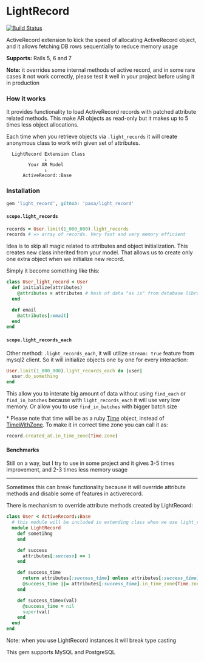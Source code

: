 LightRecord
===========

[![Build Status](https://travis-ci.org/Paxa/light_record.svg?branch=master)](https://travis-ci.org/Paxa/light_record)

ActiveRecord extension to kick the speed of allocating ActiveRecord object, and it allows fetching DB rows sequentially to reduce memory usage

**Supports:** Rails 5, 6 and 7

**Note:** it overrides some internal methods of active record, and in some rare cases it not work correctly,
please test it well in your project before using it in production

### How it works

It provides functionality to load ActiveRecord records with patched attribute related methods.
This make AR objects as read-only but it makes up to 5 times less object allocations.

Each time when you retrieve objects via `.light_records` it will create anonymous class to work with given set of attributes.

```
  LightRecord Extension Class
              ↓
        Your AR Model
              ↓
      ActiveRecord::Base
```


### Installation

```ruby
gem 'light_record', github: 'paxa/light_record'
```

#### `scope.light_records`

```ruby
records = User.limit(1_000_000).light_records
records # => array of records. Very fast and very memory efficient
```

Idea is to skip all magic related to attributes and object initialization. This creates new class inherited from your model. That allows us to create only one extra object when we initialize new record.


Simply it become something like this:

```ruby
class User_light_record < User
  def initialize(attributes)
    @attributes = attributes # hash of data "as is" from database library
  end

  def email
    @attributes[:email]
  end
end
```


#### `scope.light_records_each`


Other method: `.light_records_each`, it will utilize `stream: true` feature from mysql2 client. So it will initialize objects one by one for every interaction:

```ruby
User.limit(1_000_000).light_records_each do |user|
  user.do_something
end
```

This allow you to interate big amount of data without using `find_each` or `find_in_batches` because with `light_records_each` it will use very low memory. Or allow you to use `find_in_batches` with bigger batch size

\* Please note that time will be as a ruby [Time](https://ruby-doc.org/core-3.1.0/Time.html) object, instead of [TimeWithZone](http://api.rubyonrails.org/classes/ActiveSupport/TimeWithZone.html). To make it in correct time zone you can call it as:

```ruby
record.created_at.in_time_zone(Time.zone)
```

#### Benchmarks

Still on a way,
but I try to use in some project and it gives 3-5 times improvement, and 2-3 times less memory usage


---

Sometimes this can break functionality because it will override attribute methods and disable some of features in activerecord.

There is mechanism to override attribute methods created by LightRecord:

```ruby
class User < ActiveRecord::Base
  # this module will be included in extending class when we use light_records and light_records_each
  module LightRecord
    def sometihng
    end

    def success
      attributes[:success] == 1
    end

    def success_time
      return attributes[:success_time] unless attributes[:success_time]
      @success_time ||= attributes[:success_time].in_time_zone(Time.zone)
    end

    def success_time=(val)
      @success_time = nil
      super(val)
    end
  end
end
```

Note: when you use LightRecord instances it will break type casting


This gem supports MySQL and PostgreSQL
